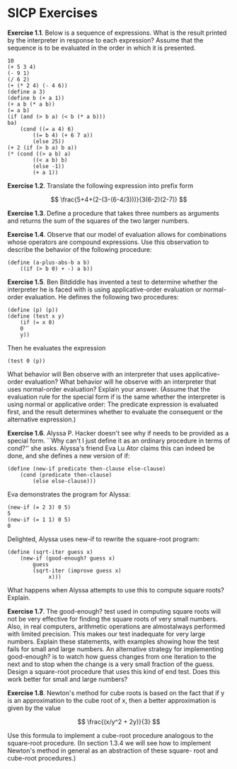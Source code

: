 SICP Exercises
==============


**Exercise 1.1**. Below is a sequence of expressions. What is the result printed by the interpreter in response to each expression? Assume that the sequence is to be evaluated in the order in which it is presented.```10(+ 5 3 4)(- 9 1)(/ 6 2)(+ (* 2 4) (- 4 6))(define a 3)(define b (+ a 1))(+ a b (* a b))(= a b)(if (and (> b a) (< b (* a b)))ba)	(cond ((= a 4) 6)		((= b 4) (+ 6 7 a))		(else 25))(+ 2 (if (> b a) b a))(* (cond ((> a b) a)		((< a b) b)		(else -1))		(+ a 1))
```
**Exercise 1.2**. Translate the following expression into prefix form

$$
\frac{5+4+(2-(3-(6-4/3)))}{3(6-2)(2-7)}
$$
**Exercise 1.3**. Define a procedure that takes three numbers as arguments and returns the sum of the squares of the two larger numbers.
**Exercise 1.4**. Observe that our model of evaluation allows for combinations whose operators are compound expressions. Use this observation to describe the behavior of the following procedure:

```(define (a-plus-abs-b a b)	((if (> b 0) + -) a b))
```
**Exercise 1.5**. Ben Bitdiddle has invented a test to determine whether the interpreter he is faced with is using applicative-order evaluation or normal-order evaluation. He defines the following two procedures:

```(define (p) (p))(define (test x y)	(if (= x 0)
	0
	y))
```
Then he evaluates the expression
`(test 0 (p))`
What behavior will Ben observe with an interpreter that uses applicative-order evaluation? What behavior will he observe with an interpreter that uses normal-order evaluation? Explain your answer. (Assume that the evaluation rule for the special form if is the same whether the interpreter is using normal or applicative order: The predicate expression is evaluated first, and the result determines whether to evaluate the consequent or the alternative expression.)**Exercise 1.6**. Alyssa P. Hacker doesn't see why if needs to be provided as a special form. ``Why can't I just define it as an ordinary procedure in terms of cond?'' she asks. Alyssa's friend Eva Lu Ator claims this can indeed be done, and she defines a new version of if:

```(define (new-if predicate then-clause else-clause)	(cond (predicate then-clause)		(else else-clause)))
```
Eva demonstrates the program for Alyssa:```(new-if (= 2 3) 0 5)5(new-if (= 1 1) 0 5)0
```
Delighted, Alyssa uses new-if to rewrite the square-root program:```(define (sqrt-iter guess x)	(new-if (good-enough? guess x)		guess		(sqrt-iter (improve guess x)			￼x)))
```

What happens when Alyssa attempts to use this to compute square roots? Explain.**Exercise 1.7**. The good-enough? test used in computing square roots will not be very effective for finding the square roots of very small numbers. Also, in real computers, arithmetic operations are almostalways performed with limited precision. This makes our test inadequate for very large numbers. Explain these statements, with examples showing how the test fails for small and large numbers. An alternative strategy for implementing good-enough? is to watch how guess changes from one iteration to the next and to stop when the change is a very small fraction of the guess. Design a square-root procedure that uses this kind of end test. Does this work better for small and large numbers?
**Exercise 1.8**. Newton's method for cube roots is based on the fact that if y is an approximation to the cube root of x, then a better approximation is given by the value

$$
\frac{(x/y^2 + 2y)}{3}
$$
Use this formula to implement a cube-root procedure analogous to the square-root procedure. (In section 1.3.4 we will see how to implement Newton's method in general as an abstraction of these square- root and cube-root procedures.)